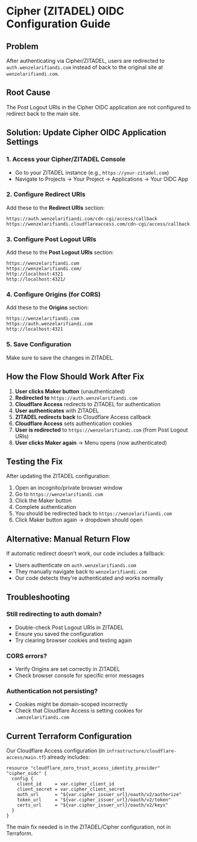 # Cipher (ZITADEL) OIDC Configuration Guide

## Problem

After authenticating via Cipher/ZITADEL, users are redirected to `auth.wenzelarifiandi.com` instead of back to the original site at `wenzelarifiandi.com`.

## Root Cause

The Post Logout URIs in the Cipher OIDC application are not configured to redirect back to the main site.

## Solution: Update Cipher OIDC Application Settings

### 1. Access your Cipher/ZITADEL Console

- Go to your ZITADEL instance (e.g., `https://your-zitadel.com`)
- Navigate to Projects → Your Project → Applications → Your OIDC App

### 2. Configure Redirect URIs

Add these to the **Redirect URIs** section:

```
https://auth.wenzelarifiandi.com/cdn-cgi/access/callback
https://wenzelarifiandi.cloudflareaccess.com/cdn-cgi/access/callback
```

### 3. Configure Post Logout URIs

Add these to the **Post Logout URIs** section:

```
https://wenzelarifiandi.com
https://wenzelarifiandi.com/
http://localhost:4321
http://localhost:4321/
```

### 4. Configure Origins (for CORS)

Add these to the **Origins** section:

```
https://wenzelarifiandi.com
https://auth.wenzelarifiandi.com
http://localhost:4321
```

### 5. Save Configuration

Make sure to save the changes in ZITADEL.

## How the Flow Should Work After Fix

1. **User clicks Maker button** (unauthenticated)
2. **Redirected to** `https://auth.wenzelarifiandi.com`
3. **Cloudflare Access** redirects to ZITADEL for authentication
4. **User authenticates** with ZITADEL
5. **ZITADEL redirects back** to Cloudflare Access callback
6. **Cloudflare Access** sets authentication cookies
7. **User is redirected** to `https://wenzelarifiandi.com` (from Post Logout URIs)
8. **User clicks Maker again** → Menu opens (now authenticated)

## Testing the Fix

After updating the ZITADEL configuration:

1. Open an incognito/private browser window
2. Go to `https://wenzelarifiandi.com`
3. Click the Maker button
4. Complete authentication
5. You should be redirected back to `https://wenzelarifiandi.com`
6. Click Maker button again → dropdown should open

## Alternative: Manual Return Flow

If automatic redirect doesn't work, our code includes a fallback:

- Users authenticate on `auth.wenzelarifiandi.com`
- They manually navigate back to `wenzelarifiandi.com`
- Our code detects they're authenticated and works normally

## Troubleshooting

### Still redirecting to auth domain?

- Double-check Post Logout URIs in ZITADEL
- Ensure you saved the configuration
- Try clearing browser cookies and testing again

### CORS errors?

- Verify Origins are set correctly in ZITADEL
- Check browser console for specific error messages

### Authentication not persisting?

- Cookies might be domain-scoped incorrectly
- Check that Cloudflare Access is setting cookies for `.wenzelarifiandi.com`

## Current Terraform Configuration

Our Cloudflare Access configuration (in `infrastructure/cloudflare-access/main.tf`) already includes:

```hcl
resource "cloudflare_zero_trust_access_identity_provider" "cipher_oidc" {
  config {
    client_id     = var.cipher_client_id
    client_secret = var.cipher_client_secret
    auth_url      = "${var.cipher_issuer_url}/oauth/v2/authorize"
    token_url     = "${var.cipher_issuer_url}/oauth/v2/token"
    certs_url     = "${var.cipher_issuer_url}/oauth/v2/keys"
  }
}
```

The main fix needed is in the ZITADEL/Cipher configuration, not in Terraform.
